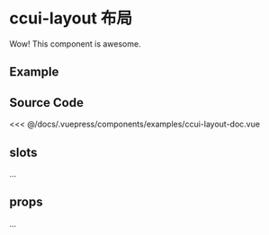 # ccui-layout 布局
      
Wow! This component is awesome.

## Example

<Demo componentName="examples-ccui-layout-doc" />

## Source Code

<SourceCode>
<<< @/docs/.vuepress/components/examples/ccui-layout-doc.vue
</SourceCode>

## slots

...

## props

...
